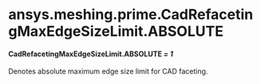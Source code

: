 # ansys.meshing.prime.CadRefacetingMaxEdgeSizeLimit.ABSOLUTE

#### CadRefacetingMaxEdgeSizeLimit.ABSOLUTE *= 1*

Denotes absolute maximum edge size limit for CAD faceting.

<!-- !! processed by numpydoc !! -->
